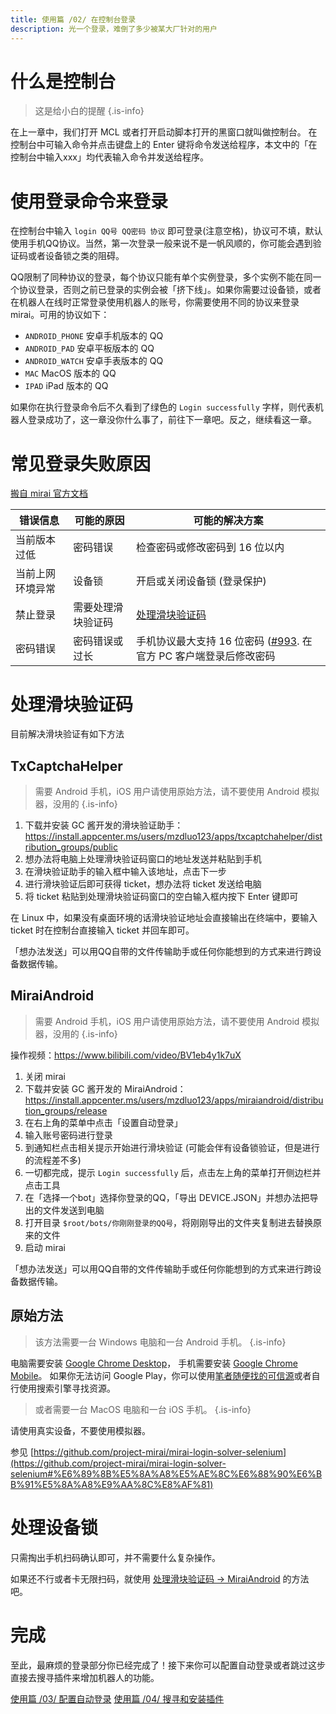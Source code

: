 ```yaml
---
title: 使用篇 /02/ 在控制台登录
description: 光一个登录，难倒了多少被某大厂针对的用户
---
```


# 什么是控制台

> 这是给小白的提醒
{.is-info}


在上一章中，我们打开 MCL 或者打开启动脚本打开的黑窗口就叫做控制台。
在控制台中可输入命令并点击键盘上的 Enter 键将命令发送给程序，本文中的「在控制台中输入xxx」均代表输入命令并发送给程序。

# 使用登录命令来登录

在控制台中输入 `login QQ号 QQ密码 协议` 即可登录(注意空格)，协议可不填，默认使用手机QQ协议。当然，第一次登录一般来说不是一帆风顺的，你可能会遇到验证码或者设备锁之类的阻碍。

QQ限制了同种协议的登录，每个协议只能有单个实例登录，多个实例不能在同一个协议登录，否则之前已登录的实例会被「挤下线」。如果你需要过设备锁，或者在机器人在线时正常登录使用机器人的账号，你需要使用不同的协议来登录 mirai。可用的协议如下：
* `ANDROID_PHONE` 安卓手机版本的 QQ
* `ANDROID_PAD` 安卓平板版本的 QQ
* `ANDROID_WATCH` 安卓手表版本的 QQ
* `MAC` MacOS 版本的 QQ
* `IPAD` iPad 版本的 QQ

如果你在执行登录命令后不久看到了绿色的 `Login successfully` 字样，则代表机器人登录成功了，这一章没你什么事了，前往下一章吧。反之，继续看这一章。

# 常见登录失败原因
[搬自 mirai 官方文档](https://github.com/mamoe/mirai/blob/dev/docs/Bots.md#%E5%B8%B8%E8%A7%81%E7%99%BB%E5%BD%95%E5%A4%B1%E8%B4%A5%E5%8E%9F%E5%9B%A0)

| 错误信息 | 可能的原因 | 可能的解决方案 |
| ---- | ---- | ---- |
| 当前版本过低 | 密码错误 | 检查密码或修改密码到 16 位以内 |
| 当前上网环境异常 | 设备锁 | 开启或关闭设备锁 (登录保护) |
| 禁止登录 | 需要处理滑块验证码 | [处理滑块验证码](#处理滑块验证码) |
| 密码错误 | 密码错误或过长 | 手机协议最大支持 16 位密码  ([#993](https://github.com/mamoe/mirai/discussions/993). 在官方 PC 客户端登录后修改密码 |

# 处理滑块验证码 
目前解决滑块验证有如下方法

## TxCaptchaHelper

> 需要 Android 手机，iOS 用户请使用原始方法，请不要使用 Android 模拟器，没用的
{.is-info}


1. 下载并安装 GC 酱开发的滑块验证助手：https://install.appcenter.ms/users/mzdluo123/apps/txcaptchahelper/distribution_groups/public
2. 想办法将电脑上处理滑块验证码窗口的地址发送并粘贴到手机
3. 在滑块验证助手的输入框中输入该地址，点击下一步
4. 进行滑块验证后即可获得 ticket，想办法将 ticket 发送给电脑
5. 将 ticket 粘贴到处理滑块验证码窗口的空白输入框内按下 Enter 键即可

在 Linux 中，如果没有桌面环境的话滑块验证地址会直接输出在终端中，要输入 ticket 时在控制台直接输入 ticket 并回车即可。

「想办法发送」可以用QQ自带的文件传输助手或任何你能想到的方式来进行跨设备数据传输。

## MiraiAndroid

> 需要 Android 手机，iOS 用户请使用原始方法，请不要使用 Android 模拟器，没用的
{.is-info}

操作视频：https://www.bilibili.com/video/BV1eb4y1k7uX

1. 关闭 mirai
2. 下载并安装 GC 酱开发的 MiraiAndroid：https://install.appcenter.ms/users/mzdluo123/apps/miraiandroid/distribution_groups/release
3. 在右上角的菜单中点击「设置自动登录」
4. 输入账号密码进行登录
5. 到通知栏点击相关提示开始进行滑块验证 (可能会伴有设备锁验证，但是进行的流程差不多)
6. 一切都完成，提示 <code>Login successfully</code> 后，点击左上角的菜单打开侧边栏并点击工具
7. 在「选择一个bot」选择你登录的QQ，「导出 DEVICE.JSON」并想办法把导出的文件发送到电脑
8. 打开目录 <code>$root/bots/你刚刚登录的QQ号</code>，将刚刚导出的文件夹复制进去替换原来的文件
9. 启动 mirai

「想办法发送」可以用QQ自带的文件传输助手或任何你能想到的方式来进行跨设备数据传输。

## 原始方法

> 该方法需要一台 Windows 电脑和一台 Android 手机。
{.is-info}

电脑需要安装 [Google Chrome Desktop](https://www.google.cn/intl/zh-CN/chrome/)，
手机需要安装 [Google Chrome Mobile](https://play.google.com/store/apps/details?id=com.android.chrome)。
如果你无法访问 Google Play，你可以使用[笔者随便找的可信源](https://os-android.liqucn.com/rj/29058.shtml)或者自行使用搜索引擎寻找资源。
> 或者需要一台 MacOS 电脑和一台 iOS 手机。
{.is-info}


请使用真实设备，不要使用模拟器。

参见 [https://github.com/project-mirai/mirai-login-solver-selenium](https://github.com/project-mirai/mirai-login-solver-selenium#%E6%89%8B%E5%8A%A8%E5%AE%8C%E6%88%90%E6%BB%91%E5%8A%A8%E9%AA%8C%E8%AF%81)

# 处理设备锁

只需掏出手机扫码确认即可，并不需要什么复杂操作。

如果还不行或者卡无限扫码，就使用 [处理滑块验证码 → MiraiAndroid](#miraiandroid) 的方法吧。

# 完成

至此，最麻烦的登录部分你已经完成了！接下来你可以配置自动登录或者跳过这步直接去搜寻插件来增加机器人的功能。

[使用篇 /03/ 配置自动登录](/mirai/使用_配置自动登录)
[使用篇 /04/ 搜寻和安装插件](/mirai/使用_搜寻和安装插件)